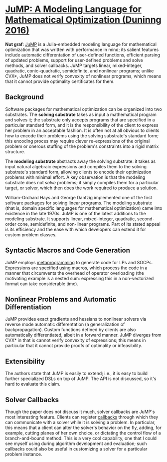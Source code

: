 # [JuMP: A Modeling Language for Mathematical Optimization (Duninng 2016)](https://arxiv.org/pdf/1508.01982.pdf)

**Nut graf**: [JuMP](https://jump.readthedocs.io/en/latest/index.html) is a
Julia-embedded modeling language for mathematical optimization that was written
with performance in mind; its salient features include automatic differentation
of user-defined functions, efficient parsing of updated problems, support for
user-defined problems and solve methods, and solver callbacks. JuMP targets
linear, mixed-integer, quadratic, conic-quadratic, semidefinite, and nonlinear
programs; unlike CVX*, JuMP does not verify convexity of nonlinear programs,
which means that it cannot provide optimality certificates for them.

## Background
Software packages for mathematical optimization can be organized into two
substrates. The **solving substrate** takes as input a mathematical program
and solves it; the substrate only accepts programs that are specified in
a particular standard form, and it is the responsibility of the client to
express her problem in an acceptable fashion. It is often not
at all obvious to clients how to encode their problems using the solving
substrate\'s standard form; this encoding proces may require 
clever re-expressions of the original problem or onerous stuffing of
the problem\'s constraints into a rigid matrix structure.

The **modeling substrate** abstracts away the solving substrate: it takes
as input natural algebraic expressions and compiles them to the solving
substrate\'s standard form, allowing clients to encode their optimization
problems with minimal effort. A key observation is that the modeling substrate
does not *solve* problems; it simply compiles them for a particular target,
or solver, which then does the work required to produce a solution.

William-Orchard Hays and George Dantzig implemented one of the first software
packages for solving linear programs. The modeling substrate (that is,
domain specific languages for mathematical optimization) came into existence
in the late 1970s. JuMP is one of the latest additions to the modeling
substrate. It supports linear, mixed-integer, quadratic, second-order cone,
semidefinite, and non-linear programs. Part of its stated appeal is its
efficiency and the ease with which developers can extend it for custom problem
classes.

## Syntactic Macros and Code Generation
JuMP employs
[metaprogramming](https://docs.julialang.org/en/stable/manual/metaprogramming/)
to generate code for LPs and SOCPs. Expressions are specified using macros,
which process the code in a manner that circumvents the overhead of operator
overloading (the motivating example is a nested sum: expressing this
in a non-vectorized format can take considerable time).

## Nonlinear Problems and Automatic Differentiation
JuMP provides exact gradients and hessians to nonlinear solvers via
reverse mode automatic differentation (a generalization of backpropagation).
Custom functions defined by clients are also automatically differentiated,
albeit in a forward manner. JuMP diverges from CVX* in that is cannot
verify convexity of expressions; this means in particular that it cannot
provide proofs of optimality or infeasibility.

## Extensibility
The authors state that JuMP is easily to extend; i.e., it is easy to
build further specialized DSLs on top of JuMP. The API is not discussed, so
it\'s hard to evaluate this claim.

## Solver Callbacks
Though the paper does not discuss it much, solver callbacks are JuMP\'s most
interesting feature. Clients can register
[callbacks](https://jump.readthedocs.io/en/latest/callbacks.html) through which
they can communicate with a solver while it is solving a problem. In
particular, this means that a client can alter the solver\'s behavior on the
fly, adding, for example, cutting planes of her own choice, or dictating the
control flow of a branch-and-bound method. This is a very cool capability, one
that I could see myself using during algorithm development and evaluation; such
callbacks could also be useful in customizing a solver for a particular problem
instance.
